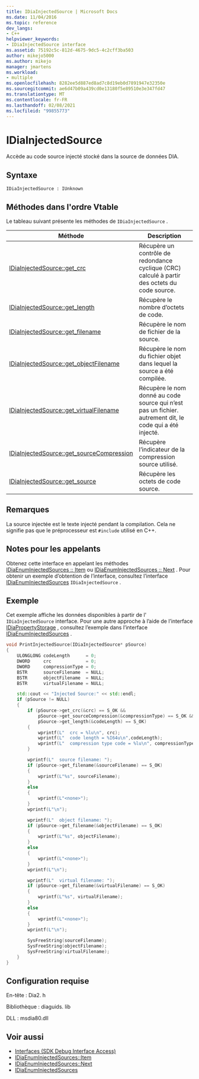 ```yaml
---
title: IDiaInjectedSource | Microsoft Docs
ms.date: 11/04/2016
ms.topic: reference
dev_langs:
- C++
helpviewer_keywords:
- IDiaInjectedSource interface
ms.assetid: 75192c5c-812d-4675-9dc5-4c2cff3ba503
author: mikejo5000
ms.author: mikejo
manager: jmartens
ms.workload:
- multiple
ms.openlocfilehash: 8282ee5d887ed8ad7c8d19eb0d7891947e32350e
ms.sourcegitcommit: ae6d47b09a439cd0e13180f5e89510e3e347fd47
ms.translationtype: MT
ms.contentlocale: fr-FR
ms.lasthandoff: 02/08/2021
ms.locfileid: "99855773"
---
```

# <a name="idiainjectedsource"></a>IDiaInjectedSource
Accède au code source injecté stocké dans la source de données DIA.

## <a name="syntax"></a>Syntaxe

```
IDiaInjectedSource : IUnknown
```

## <a name="methods-in-vtable-order"></a>Méthodes dans l'ordre Vtable
Le tableau suivant présente les méthodes de `IDiaInjectedSource` .

|Méthode|Description|
|------------|-----------------|
|[IDiaInjectedSource::get_crc](../../debugger/debug-interface-access/idiainjectedsource-get-crc.md)|Récupère un contrôle de redondance cyclique (CRC) calculé à partir des octets du code source.|
|[IDiaInjectedSource::get_length](../../debugger/debug-interface-access/idiainjectedsource-get-length.md)|Récupère le nombre d’octets de code.|
|[IDiaInjectedSource::get_filename](../../debugger/debug-interface-access/idiainjectedsource-get-filename.md)|Récupère le nom de fichier de la source.|
|[IDiaInjectedSource::get_objectFilename](../../debugger/debug-interface-access/idiainjectedsource-get-objectfilename.md)|Récupère le nom du fichier objet dans lequel la source a été compilée.|
|[IDiaInjectedSource::get_virtualFilename](../../debugger/debug-interface-access/idiainjectedsource-get-virtualfilename.md)|Récupère le nom donné au code source qui n’est pas un fichier. autrement dit, le code qui a été injecté.|
|[IDiaInjectedSource::get_sourceCompression](../../debugger/debug-interface-access/idiainjectedsource-get-sourcecompression.md)|Récupère l’indicateur de la compression source utilisé.|
|[IDiaInjectedSource::get_source](../../debugger/debug-interface-access/idiainjectedsource-get-source.md)|Récupère les octets de code source.|

## <a name="remarks"></a>Remarques
La source injectée est le texte injecté pendant la compilation. Cela ne signifie pas que le préprocesseur est `#include` utilisé en C++.

## <a name="notes-for-callers"></a>Notes pour les appelants
Obtenez cette interface en appelant les méthodes [IDiaEnumInjectedSources :: Item](../../debugger/debug-interface-access/idiaenuminjectedsources-item.md) ou [IDiaEnumInjectedSources :: Next](../../debugger/debug-interface-access/idiaenuminjectedsources-next.md) . Pour obtenir un exemple d’obtention de l’interface, consultez l’interface [IDiaEnumInjectedSources](../../debugger/debug-interface-access/idiaenuminjectedsources.md) `IDiaInjectedSource` .

## <a name="example"></a>Exemple
Cet exemple affiche les données disponibles à partir de l' `IDiaInjectedSource` interface. Pour une autre approche à l’aide de l’interface [IDiaPropertyStorage](../../debugger/debug-interface-access/idiapropertystorage.md) , consultez l’exemple dans l’interface [IDiaEnumInjectedSources](../../debugger/debug-interface-access/idiaenuminjectedsources.md) .

```C++
void PrintInjectedSource(IDiaInjectedSource* pSource)
{
    ULONGLONG codeLength      = 0;
    DWORD     crc             = 0;
    DWORD     compressionType = 0;
    BSTR      sourceFilename  = NULL;
    BSTR      objectFilename  = NULL;
    BSTR      virtualFilename = NULL;

    std::cout << "Injected Source:" << std::endl;
    if (pSource != NULL)
    {
        if (pSource->get_crc(&crc) == S_OK &&
            pSource->get_sourceCompression(&compressionType) == S_OK &&
            pSource->get_length(&codeLength) == S_OK)
        {
            wprintf(L"  crc = %lu\n", crc);
            wprintf(L"  code length = %I64u\n",codeLength);
            wprintf(L"  compression type code = %lu\n", compressionType);
        }

        wprintf(L"  source filename: ");
        if (pSource->get_filename(&sourceFilename) == S_OK)
        {
            wprintf(L"%s", sourceFilename);
        }
        else
        {
            wprintf(L"<none>");
        }
        wprintf(L"\n");

        wprintf(L"  object filename: ");
        if (pSource->get_filename(&objectFilename) == S_OK)
        {
            wprintf(L"%s", objectFilename);
        }
        else
        {
            wprintf(L"<none>");
        }
        wprintf(L"\n");

        wprintf(L"  virtual filename: ");
        if (pSource->get_filename(&virtualFilename) == S_OK)
        {
            wprintf(L"%s", virtualFilename);
        }
        else
        {
            wprintf(L"<none>");
        }
        wprintf(L"\n");

        SysFreeString(sourceFilename);
        SysFreeString(objectFilename);
        SysFreeString(virtualFilename);
    }
}
```

## <a name="requirements"></a>Configuration requise
En-tête : Dia2. h

Bibliothèque : diaguids. lib

DLL : msdia80.dll

## <a name="see-also"></a>Voir aussi
- [Interfaces (SDK Debug Interface Access)](../../debugger/debug-interface-access/interfaces-debug-interface-access-sdk.md)
- [IDiaEnumInjectedSources::Item](../../debugger/debug-interface-access/idiaenuminjectedsources-item.md)
- [IDiaEnumInjectedSources::Next](../../debugger/debug-interface-access/idiaenuminjectedsources-next.md)
- [IDiaEnumInjectedSources](../../debugger/debug-interface-access/idiaenuminjectedsources.md)
